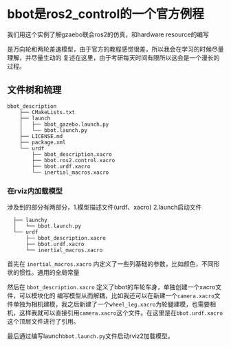 # bbot是ros2_control的一个官方例程

我们用这个实例了解gzaebo联合ros2的仿真，和hardware resource的编写

是万向轮和两轮差速模型，由于官方的教程感觉很差，所以我会在学习的时候尽量理解，并尽量生动的
复述在这里，由于考研每天时间有限所以这会是一个漫长的过程。

## 文件树和梳理

```tree
bbot_description
    ├── CMakeLists.txt
    ├── launch
    │   ├── bbot_gazebo.launch.py
    │   └── bbot.launch.py
    ├── LICENSE.md
    ├── package.xml
    └── urdf
        ├── bbot_description.xacro
        ├── bbot.ros2.control.xacro
        ├── bbot.urdf.xacro
        └── inertial_macros.xacro
```
### 在rviz内加载模型

涉及到的部分有两部分，1.模型描述文件(urdf、xacro) 2.launch启动文件

```tree
  ├── launchy
  │   └── bbot.launch.py
  └── urdf
      ├── bbot_description.xacro
      ├── bbot.urdf.xacro
      └── inertial_macros.xacro
```
首先在 `inertial_macros.xacro` 内定义了一些列基础的参数，比如颜色，不同形状的惯性。通用的全局常量

然后在 `bbot_description.xacro` 定义了bbot的车轮车身，单独创建一个xacro文件，可以模块化的
编写模型从而解耦，比如我还可以在新建一个`camera.xacro`文件单独为相机建模，我之后新建了一个`wheel_leg.xacro`为轮腿建模，也需要相机，这样我就可以直接引用`camera.xacro`这个文件。在这里是在`bbot.urdf.xacro`这个顶层文件进行了引用。

最后通过编写launch`bbot.launch.py`文件启动rviz2加载模型。